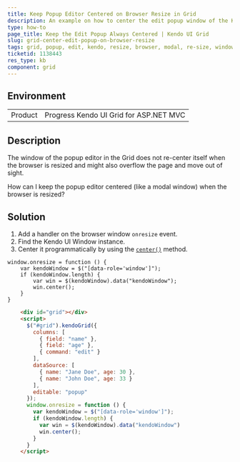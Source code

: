 ```yaml
---
title: Keep Popup Editor Centered on Browser Resize in Grid
description: An example on how to center the edit popup window of the Kendo UI Grid on resize.
type: how-to
page_title: Keep the Edit Popup Always Centered | Kendo UI Grid
slug: grid-center-edit-popup-on-browser-resize
tags: grid, popup, edit, kendo, resize, browser, modal, re-size, window, re-centre,
ticketid: 1138443
res_type: kb
component: grid
---
```


## Environment

<table>
 <tr>
  <td>Product</td>
  <td>Progress Kendo UI Grid for ASP.NET MVC</td>
 </tr>
</table>


## Description

The window of the popup editor in the Grid does not re-center itself when the browser is resized and might also overflow the page and move out of sight.

How can I keep the popup editor centered (like a modal window) when the browser is resized?

## Solution

1. Add a handler on the browser window `onresize` event.
1. Find the Kendo UI Window instance.
1. Center it programmatically by using the [`center()`](https://docs.telerik.com/kendo-ui/api/javascript/ui/window#methods-center) method.

```
window.onresize = function () {  
    var kendoWindow = $("[data-role='window']");
    if (kendoWindow.length) {    
        var win = $(kendoWindow).data("kendoWindow");
        win.center();
    }
}
```

```html
    <div id="grid"></div>
    <script>
      $("#grid").kendoGrid({
        columns: [
          { field: "name" },
          { field: "age" },
          { command: "edit" }
        ],
        dataSource: [
          { name: "Jane Doe", age: 30 },
          { name: "John Doe", age: 33 }
        ],
        editable: "popup"
      });
      window.onresize = function () {
        var kendoWindow = $("[data-role='window']");
        if (kendoWindow.length) {
          var win = $(kendoWindow).data("kendoWindow")
          win.center();
        }
      }
    </script>
```

